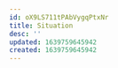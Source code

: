 ```yaml
---
id: oX9LS711tPAbVygqPtxNr
title: Situation
desc: ''
updated: 1639759645942
created: 1639759645942
---
```


